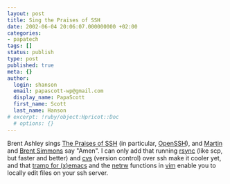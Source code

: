 ```yaml
---
layout: post
title: Sing the Praises of SSH
date: 2002-06-04 20:06:07.000000000 +02:00
categories:
- papatech
tags: []
status: publish
type: post
published: true
meta: {}
author:
  login: shanson
  email: papascott-wp@gmail.com
  display_name: PapaScott
  first_name: Scott
  last_name: Hanson
# excerpt: !ruby/object:Hpricot::Doc
  # options: {}
---
```

<p>Brent Ashley sings <a href="http://brentashley.blogchat.com/archives/000369.html#000369">The Praises of SSH</a> (in particular, <a href="http://www.openssh.org/">OpenSSH</a>), and <a href="http://traumwind.tierpfad.de/blog/?detail=2002-06-03_23-07">Martin</a> and <a href="http://inessential.com/?comments=1&amp;postid=2019">Brent Simmons</a> say "Amen". I can only add that running <a href="http://www.rsync.org/">rsync</a> (like scp, but faster and better) and <a href="http://www.cvshome.org/">cvs</a> (version control) over ssh make it cooler yet, and that <a href="http://tramp.sourceforge.net/">tramp for (x)emacs</a> and the <a href="http://www.vim.org/html/pi_netrw.html">netrw</a> functions in <a href="http://www.vim.org/">vim</a> enable you to locally edit files on your ssh server.</p>
